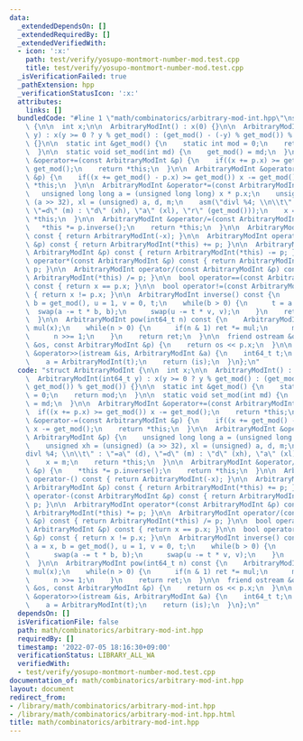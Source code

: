```yaml
---
data:
  _extendedDependsOn: []
  _extendedRequiredBy: []
  _extendedVerifiedWith:
  - icon: ':x:'
    path: test/verify/yosupo-montmort-number-mod.test.cpp
    title: test/verify/yosupo-montmort-number-mod.test.cpp
  _isVerificationFailed: true
  _pathExtension: hpp
  _verificationStatusIcon: ':x:'
  attributes:
    links: []
  bundledCode: "#line 1 \"math/combinatorics/arbitrary-mod-int.hpp\"\nstruct ArbitraryModInt\
    \ {\n\n  int x;\n\n  ArbitraryModInt() : x(0) {}\n\n  ArbitraryModInt(int64_t\
    \ y) : x(y >= 0 ? y % get_mod() : (get_mod() - (-y) % get_mod()) % get_mod())\
    \ {}\n\n  static int &get_mod() {\n    static int mod = 0;\n    return mod;\n\
    \  }\n\n  static void set_mod(int md) {\n    get_mod() = md;\n  }\n\n  ArbitraryModInt\
    \ &operator+=(const ArbitraryModInt &p) {\n    if((x += p.x) >= get_mod()) x -=\
    \ get_mod();\n    return *this;\n  }\n\n  ArbitraryModInt &operator-=(const ArbitraryModInt\
    \ &p) {\n    if((x += get_mod() - p.x) >= get_mod()) x -= get_mod();\n    return\
    \ *this;\n  }\n\n  ArbitraryModInt &operator*=(const ArbitraryModInt &p) {\n \
    \   unsigned long long a = (unsigned long long) x * p.x;\n    unsigned xh = (unsigned)\
    \ (a >> 32), xl = (unsigned) a, d, m;\n    asm(\"divl %4; \\n\\t\" : \"=a\" (d),\
    \ \"=d\" (m) : \"d\" (xh), \"a\" (xl), \"r\" (get_mod()));\n    x = m;\n    return\
    \ *this;\n  }\n\n  ArbitraryModInt &operator/=(const ArbitraryModInt &p) {\n \
    \   *this *= p.inverse();\n    return *this;\n  }\n\n  ArbitraryModInt operator-()\
    \ const { return ArbitraryModInt(-x); }\n\n  ArbitraryModInt operator+(const ArbitraryModInt\
    \ &p) const { return ArbitraryModInt(*this) += p; }\n\n  ArbitraryModInt operator-(const\
    \ ArbitraryModInt &p) const { return ArbitraryModInt(*this) -= p; }\n\n  ArbitraryModInt\
    \ operator*(const ArbitraryModInt &p) const { return ArbitraryModInt(*this) *=\
    \ p; }\n\n  ArbitraryModInt operator/(const ArbitraryModInt &p) const { return\
    \ ArbitraryModInt(*this) /= p; }\n\n  bool operator==(const ArbitraryModInt &p)\
    \ const { return x == p.x; }\n\n  bool operator!=(const ArbitraryModInt &p) const\
    \ { return x != p.x; }\n\n  ArbitraryModInt inverse() const {\n    int a = x,\
    \ b = get_mod(), u = 1, v = 0, t;\n    while(b > 0) {\n      t = a / b;\n    \
    \  swap(a -= t * b, b);\n      swap(u -= t * v, v);\n    }\n    return ArbitraryModInt(u);\n\
    \  }\n\n  ArbitraryModInt pow(int64_t n) const {\n    ArbitraryModInt ret(1),\
    \ mul(x);\n    while(n > 0) {\n      if(n & 1) ret *= mul;\n      mul *= mul;\n\
    \      n >>= 1;\n    }\n    return ret;\n  }\n\n  friend ostream &operator<<(ostream\
    \ &os, const ArbitraryModInt &p) {\n    return os << p.x;\n  }\n\n  friend istream\
    \ &operator>>(istream &is, ArbitraryModInt &a) {\n    int64_t t;\n    is >> t;\n\
    \    a = ArbitraryModInt(t);\n    return (is);\n  }\n};\n"
  code: "struct ArbitraryModInt {\n\n  int x;\n\n  ArbitraryModInt() : x(0) {}\n\n\
    \  ArbitraryModInt(int64_t y) : x(y >= 0 ? y % get_mod() : (get_mod() - (-y) %\
    \ get_mod()) % get_mod()) {}\n\n  static int &get_mod() {\n    static int mod\
    \ = 0;\n    return mod;\n  }\n\n  static void set_mod(int md) {\n    get_mod()\
    \ = md;\n  }\n\n  ArbitraryModInt &operator+=(const ArbitraryModInt &p) {\n  \
    \  if((x += p.x) >= get_mod()) x -= get_mod();\n    return *this;\n  }\n\n  ArbitraryModInt\
    \ &operator-=(const ArbitraryModInt &p) {\n    if((x += get_mod() - p.x) >= get_mod())\
    \ x -= get_mod();\n    return *this;\n  }\n\n  ArbitraryModInt &operator*=(const\
    \ ArbitraryModInt &p) {\n    unsigned long long a = (unsigned long long) x * p.x;\n\
    \    unsigned xh = (unsigned) (a >> 32), xl = (unsigned) a, d, m;\n    asm(\"\
    divl %4; \\n\\t\" : \"=a\" (d), \"=d\" (m) : \"d\" (xh), \"a\" (xl), \"r\" (get_mod()));\n\
    \    x = m;\n    return *this;\n  }\n\n  ArbitraryModInt &operator/=(const ArbitraryModInt\
    \ &p) {\n    *this *= p.inverse();\n    return *this;\n  }\n\n  ArbitraryModInt\
    \ operator-() const { return ArbitraryModInt(-x); }\n\n  ArbitraryModInt operator+(const\
    \ ArbitraryModInt &p) const { return ArbitraryModInt(*this) += p; }\n\n  ArbitraryModInt\
    \ operator-(const ArbitraryModInt &p) const { return ArbitraryModInt(*this) -=\
    \ p; }\n\n  ArbitraryModInt operator*(const ArbitraryModInt &p) const { return\
    \ ArbitraryModInt(*this) *= p; }\n\n  ArbitraryModInt operator/(const ArbitraryModInt\
    \ &p) const { return ArbitraryModInt(*this) /= p; }\n\n  bool operator==(const\
    \ ArbitraryModInt &p) const { return x == p.x; }\n\n  bool operator!=(const ArbitraryModInt\
    \ &p) const { return x != p.x; }\n\n  ArbitraryModInt inverse() const {\n    int\
    \ a = x, b = get_mod(), u = 1, v = 0, t;\n    while(b > 0) {\n      t = a / b;\n\
    \      swap(a -= t * b, b);\n      swap(u -= t * v, v);\n    }\n    return ArbitraryModInt(u);\n\
    \  }\n\n  ArbitraryModInt pow(int64_t n) const {\n    ArbitraryModInt ret(1),\
    \ mul(x);\n    while(n > 0) {\n      if(n & 1) ret *= mul;\n      mul *= mul;\n\
    \      n >>= 1;\n    }\n    return ret;\n  }\n\n  friend ostream &operator<<(ostream\
    \ &os, const ArbitraryModInt &p) {\n    return os << p.x;\n  }\n\n  friend istream\
    \ &operator>>(istream &is, ArbitraryModInt &a) {\n    int64_t t;\n    is >> t;\n\
    \    a = ArbitraryModInt(t);\n    return (is);\n  }\n};\n"
  dependsOn: []
  isVerificationFile: false
  path: math/combinatorics/arbitrary-mod-int.hpp
  requiredBy: []
  timestamp: '2022-07-05 18:16:30+09:00'
  verificationStatus: LIBRARY_ALL_WA
  verifiedWith:
  - test/verify/yosupo-montmort-number-mod.test.cpp
documentation_of: math/combinatorics/arbitrary-mod-int.hpp
layout: document
redirect_from:
- /library/math/combinatorics/arbitrary-mod-int.hpp
- /library/math/combinatorics/arbitrary-mod-int.hpp.html
title: math/combinatorics/arbitrary-mod-int.hpp
---
```

